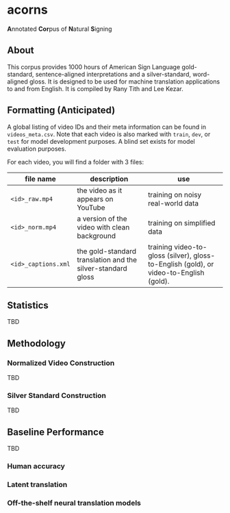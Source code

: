 # acorns
 **A**nnotated **Cor**pus of **N**atural **S**igning

## About
This corpus provides 1000 hours of American Sign Language gold-standard, sentence-aligned interpretations and a silver-standard, word-aligned gloss. It is designed to be used for machine translation applications to and from English. It is compiled by Rany Tith and Lee Kezar.

## Formatting (Anticipated)
A global listing of video IDs and their meta information can be found in `videos_meta.csv`. Note that each video is also marked with `train`, `dev`, or `test` for model development purposes. A blind set exists for model evaluation purposes.

For each video, you will find a folder with 3 files:

| file name | description | use |
|-----------|-------------|-----|
| `<id>_raw.mp4` | the video as it appears on YouTube | training on noisy real-world data |
| `<id>_norm.mp4` | a version of the video with clean background | training on simplified data |
| `<id>_captions.xml` | the gold-standard translation and the silver-standard gloss | training video-to-gloss (silver), gloss-to-English (gold), or video-to-English (gold). |

## Statistics
TBD

## Methodology
### Normalized Video Construction
TBD

### Silver Standard Construction
TBD

## Baseline Performance
TBD 
### Human accuracy

### Latent translation

### Off-the-shelf neural translation models
